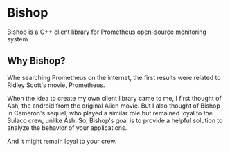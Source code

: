 # Bishop

Bishop is a C++ client library for [Prometheus](https://prometheus.io/) open-source monitoring system.

## Why Bishop?

Whe searching Prometheus on the internet, the first results were related to Ridley Scott's movie, Prometheus.

When the idea to create my own client library came to me, I first thought of Ash, the android from the original Alien movie. But I also thought of Bishop in Cameron's sequel, who played a similar role but remained loyal to the Sulaco crew, unlike Ash. So, Bishop's goal is to provide a helpful solution to analyze the behavior of your applications.

And it might remain loyal to your crew.
